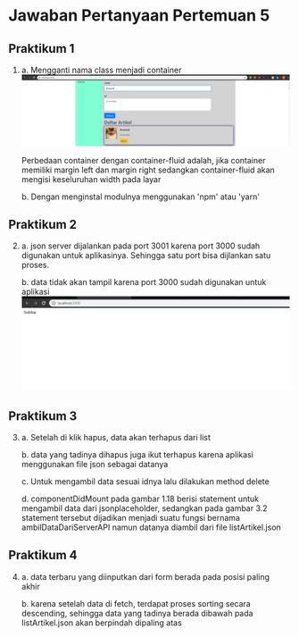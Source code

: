 # Jawaban Pertanyaan Pertemuan 5

## Praktikum 1

1. a. Mengganti nama class menjadi container <img src='gambar1.JPG'>

   Perbedaan container dengan container-fluid adalah, jika container memiliki margin left dan margin right sedangkan container-fluid akan mengisi keseluruhan width pada layar

   b. Dengan menginstal modulnya menggunakan 'npm' atau 'yarn'

## Praktikum 2

2. a. json server dijalankan pada port 3001 karena port 3000 sudah digunakan untuk aplikasinya. Sehingga satu port bisa dijlankan satu proses.

   b. data tidak akan tampil karena port 3000 sudah digunakan untuk aplikasi <img src='gambar2.JPG'>

## Praktikum 3

3. a. Setelah di klik hapus, data akan terhapus dari list

   b. data yang tadinya dihapus juga ikut terhapus karena aplikasi menggunakan file json sebagai datanya

   c. Untuk mengambil data sesuai idnya lalu dilakukan method delete

   d. componentDidMount pada gambar 1.18 berisi statement untuk mengambil data dari jsonplaceholder, sedangkan pada gambar 3.2 statement tersebut dijadikan menjadi suatu fungsi bernama ambilDataDariServerAPI namun datanya diambil dari file listArtikel.json

## Praktikum 4

4. a. data terbaru yang diinputkan dari form berada pada posisi paling akhir

   b. karena setelah data di fetch, terdapat proses sorting secara descending, sehingga data yang tadinya berada dibawah pada listArtikel.json akan berpindah dipaling atas
